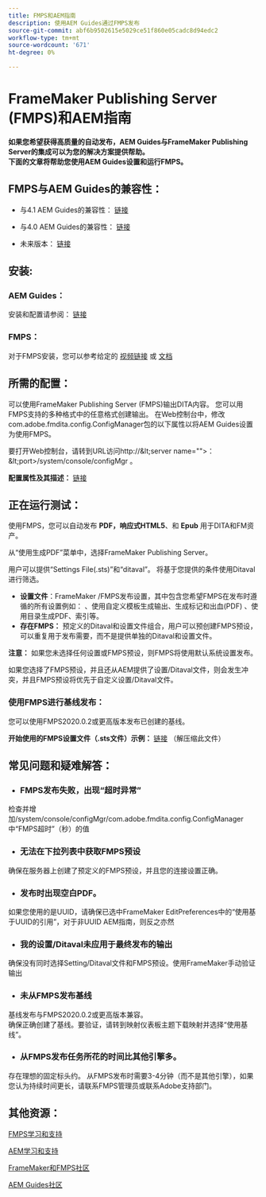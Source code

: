 ```yaml
---
title: FMPS和AEM指南
description: 使用AEM Guides通过FMPS发布
source-git-commit: abf6b9502615e5029ce51f860e05cadc8d94edc2
workflow-type: tm+mt
source-wordcount: '671'
ht-degree: 0%

---
```




# FrameMaker Publishing Server (FMPS)和AEM指南

**如果您希望获得高质量的自动发布，AEM Guides与FrameMaker Publishing Server的集成可以为您的解决方案提供帮助。\
下面的文章将帮助您使用AEM Guides设置和运行FMPS。**

## FMPS与AEM Guides的兼容性：

- 与4.1 AEM Guides的兼容性： [链接](https://experienceleague.adobe.com/docs/experience-manager-guides-learn/tutorials/release-info/release-notes/on-prem-release-notes/release-notes-4.1.html?lang=en/#compatibility-matrix)

- 与4.0 AEM Guides的兼容性： [链接](https://helpx.adobe.com/xml-documentation-for-experience-manager/release-note/release-notes-xml-documentation-solution-4-0.html/#Compatibility%20matrix)

- 未来版本： [链接](https://experienceleague.adobe.com/docs/experience-manager-guides-learn/tutorials/release-info/latest-release-info.html?lang=en)

## 安装:

### AEM Guides：

安装和配置请参阅： [链接](https://helpx.adobe.com/content/dam/help/en/xml-documentation-solution/4-1-2/Adobe-Experience-Manager-Guides_Installation-Configuration-Guide_EN.pdf)

### FMPS：

对于FMPS安装，您可以参考给定的 [视频链接](https://www.youtube.com/watch?v=2deelyM5VA8&amp;t) 或 [文档](https://help.adobe.com/en_US/framemaker/server/index.html#t=fmps-user-guide%2Finstall_config_fmps.html%23install_config_fmps&amp;rhtocid=_2)

## 所需的配置：

可以使用FrameMaker Publishing Server (FMPS)输出DITA内容。 您可以用FMPS支持的多种格式中的任意格式创建输出。
在Web控制台中，修改com.adobe.fmdita.config.ConfigManager包的以下属性以将AEM Guides设置为使用FMPS。

要打开Web控制台，请转到URL访问http://\&lt;server name=&quot;&quot;>：\&lt;port>/system/console/configMgr 。

**配置属性及其描述：** [链接](https://helpx.adobe.com/content/dam/help/en/xml-documentation-solution/4-1-2/Adobe-Experience-Manager-Guides_Installation-Configuration-Guide_EN.pdf#page=89)

## 正在运行测试：

使用FMPS，您可以自动发布 **PDF，响应式HTML5**、和 **Epub** 用于DITA和FM资产。

从“使用生成PDF”菜单中，选择FrameMaker Publishing Server。

用户可以提供“Settings File(.sts)”和“ditaval”。 将基于您提供的条件使用Ditaval进行筛选。

- **设置文件**：FrameMaker /FMPS发布设置，其中包含您希望FMPS在发布时遵循的所有设置例如： 、使用自定义模板生成输出、生成标记和出血(PDF) 、使用目录生成PDF、索引等。
- **存在FMPS：** 预定义的Ditaval和设置文件组合，用户可以预创建FMPS预设，可以重复用于发布需要，而不是提供单独的Ditaval和设置文件。

**注意：**  如果您未选择任何设置或FMPS预设，则FMPS将使用默认系统设置发布。

如果您选择了FMPS预设，并且还从AEM提供了设置/Ditaval文件，则会发生冲突，并且FMPS预设将优先于自定义设置/Ditaval文件。

### 使用FMPS进行基线发布：

您可以使用FMPS2020.0.2或更高版本发布已创建的基线。

**开始使用的FMPS设置文件（.sts文件）示例：** [链接](https://acrobat.adobe.com/link/track?uri=urn:aaid:scds:US:ef750752-7a7e-4e51-923e-6b7d9861ed54) （解压缩此文件）

## 常见问题和疑难解答：

- ### FMPS发布失败，出现“超时异常”

检查并增加/system/console/configMgr/com.adobe.fmdita.config.ConfigManager中“FMPS超时”（秒）的值

- ### 无法在下拉列表中获取FMPS预设

确保在服务器上创建了预定义的FMPS预设，并且您的连接设置正确。

- ### 发布时出现空白PDF。

如果您使用的是UUID，请确保已选中FrameMaker EditPreferences中的“使用基于UUID的引用”，对于非UUID AEM指南，则反之亦然

- ### 我的设置/Ditaval未应用于最终发布的输出

确保没有同时选择Setting/Ditaval文件和FMPS预设。使用FrameMaker手动验证输出

- ### 未从FMPS发布基线

基线发布与FMPS2020.0.2或更高版本兼容。\
确保正确创建了基线。要验证，请转到映射仪表板主题下载映射并选择“使用基线”。

- ### 从FMPS发布任务所花的时间比其他引擎多。

存在理想的固定标头约。 从FMPS发布时需要3-4分钟（而不是其他引擎），如果您认为持续时间更长，请联系FMPS管理员或联系Adobe支持部门。

## 其他资源：

[FMPS学习和支持](https://helpx.adobe.com/support/framemaker-publishing-server.html)

[AEM学习和支持](https://helpx.adobe.com/in/support/xml-documentation-for-experience-manager.html)

[FrameMaker和FMPS社区](https://community.adobe.com/t5/framemaker/ct-p/ct-framemaker?page=1&amp;sort=latest_replies&amp;lang=all&amp;tabid=all)

[AEM Guides社区](https://experienceleaguecommunities.adobe.com/t5/experience-manager-guides/ct-p/aem-xml-documentation)
